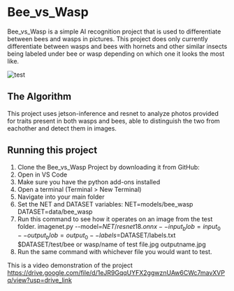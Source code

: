 # Bee_vs_Wasp

Bee_vs_Wasp is a simple AI recognition project that is used to differentiate between bees and wasps in pictures. This project does only currently differentiate between wasps and bees with hornets and other similar insects being labeled under bee or wasp depending on which one it looks the most like.

![test](https://github.com/user-attachments/assets/d0156474-0088-413f-a743-a38effebdda2)

## The Algorithm

This project uses jetson-inference and resnet to analyze photos provided for traits present in both wasps and bees, able to distinguish the two from eachother and detect them in images.

## Running this project

1. Clone the Bee_vs_Wasp Project by downloading it from GitHub:
2. Open in VS Code
3. Make sure you have the python add-ons installed
4. Open a terminal (Terminal > New Terminal)
5. Navigate into your main folder
6. Set the NET and DATASET variables:
  NET=models/bee_wasp
  DATASET=data/bee_wasp
7. Run this command to see how it operates on an image from the test folder.
      imagenet.py --model=$NET/resnet18.onnx --input_blob=input_0 --output_blob=output_0 --    labels=$DATASET/labels.txt $DATASET/test/bee or wasp/name of test file.jpg outputname.jpg
8. Run the same command with whichever file you would want to test.

This is a video demonstration of the project
https://drive.google.com/file/d/1eJR9GqqUYFX2ggwznUAw6CWc7mavXVPq/view?usp=drive_link


